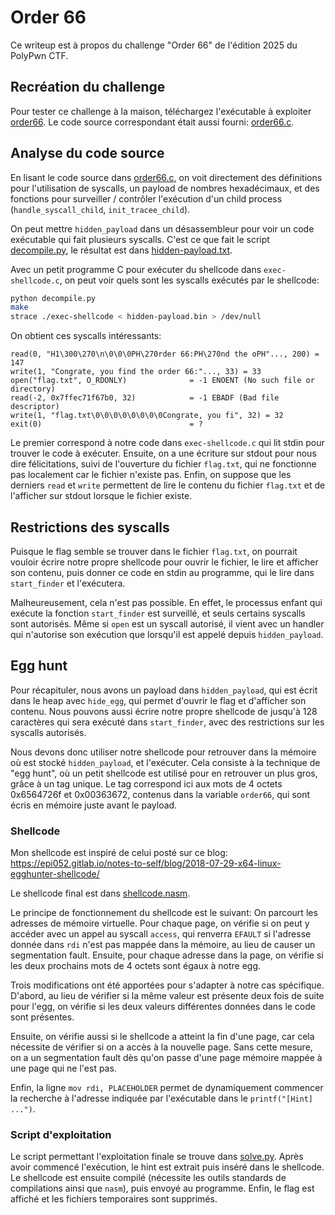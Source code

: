 # Order 66

Ce writeup est à propos du challenge "Order 66" de l'édition 2025 du PolyPwn CTF.

## Recréation du challenge

Pour tester ce challenge à la maison, téléchargez l'exécutable à exploiter [order66](order66). Le code source correspondant était aussi fourni: [order66.c](order66.c).

## Analyse du code source

En lisant le code source dans [order66.c](order66.c), on voit directement des définitions pour l'utilisation de syscalls, un payload de nombres hexadécimaux, et des fonctions pour surveiller / contrôler l'exécution d'un child process (`handle_syscall_child`, `init_tracee_child`).

On peut mettre `hidden_payload` dans un désassembleur pour voir un code exécutable qui fait plusieurs syscalls. C'est ce que fait le script [decompile.py](decompile.py), le résultat est dans [hidden-payload.txt](hidden-payload.txt).

Avec un petit programme C pour exécuter du shellcode dans `exec-shellcode.c`, on peut voir quels sont les syscalls exécutés par le shellcode:

```bash
python decompile.py
make
strace ./exec-shellcode < hidden-payload.bin > /dev/null
```

On obtient ces syscalls intéressants:

```
read(0, "H1\300\270\n\0\0\0PH\270rder 66:PH\270nd the oPH"..., 200) = 147
write(1, "Congrate, you find the order 66:"..., 33) = 33
open("flag.txt", O_RDONLY)              = -1 ENOENT (No such file or directory)
read(-2, 0x7ffec71f67b0, 32)            = -1 EBADF (Bad file descriptor)
write(1, "flag.txt\0\0\0\0\0\0\0\0Congrate, you fi", 32) = 32
exit(0)                                 = ?
```

Le premier correspond à notre code dans `exec-shellcode.c` qui lit stdin pour trouver le code à exécuter. Ensuite, on a une écriture sur stdout pour nous dire félicitations, suivi de l'ouverture du fichier `flag.txt`, qui ne fonctionne pas localement car le fichier n'existe pas. Enfin, on suppose que les derniers `read` et `write` permettent de lire le contenu du fichier `flag.txt` et de l'afficher sur stdout lorsque le fichier existe.

## Restrictions des syscalls

Puisque le flag semble se trouver dans le fichier `flag.txt`, on pourrait vouloir écrire notre propre shellcode pour ouvrir le fichier, le lire et afficher son contenu, puis donner ce code en stdin au programme, qui le lire dans `start_finder` et l'exécutera.

Malheureusement, cela n'est pas possible. En effet, le processus enfant qui exécute la fonction `start_finder` est surveillé, et seuls certains syscalls sont autorisés. Même si `open` est un syscall autorisé, il vient avec un handler qui n'autorise son exécution que lorsqu'il est appelé depuis `hidden_payload`.

## Egg hunt

Pour récapituler, nous avons un payload dans `hidden_payload`, qui est écrit dans le heap avec `hide_egg`, qui permet d'ouvrir le flag et d'afficher son contenu. Nous pouvons aussi écrire notre propre shellcode de jusqu'à 128 caractères qui sera exécuté dans `start_finder`, avec des restrictions sur les syscalls autorisés.

Nous devons donc utiliser notre shellcode pour retrouver dans la mémoire où est stocké `hidden_payload`, et l'exécuter. Cela consiste à la technique de "egg hunt", où un petit shellcode est utilisé pour en retrouver un plus gros, grâce à un tag unique. Le tag correspond ici aux mots de 4 octets 0x6564726f et 0x00363672, contenus dans la variable `order66`, qui sont écris en mémoire juste avant le payload.

### Shellcode

Mon shellcode est inspiré de celui posté sur ce blog: <https://epi052.gitlab.io/notes-to-self/blog/2018-07-29-x64-linux-egghunter-shellcode/>

Le shellcode final est dans [shellcode.nasm](shellcode.nasm).

Le principe de fonctionnement du shellcode est le suivant: On parcourt les adresses de mémoire virtuelle. Pour chaque page, on vérifie si on peut y accéder avec un appel au syscall `access`, qui renverra `EFAULT` si l'adresse donnée dans `rdi` n'est pas mappée dans la mémoire, au lieu de causer un segmentation fault. Ensuite, pour chaque adresse dans la page, on vérifie si les deux prochains mots de 4 octets sont égaux à notre egg.

Trois modifications ont été apportées pour s'adapter à notre cas spécifique. D'abord, au lieu de vérifier si la même valeur est présente deux fois de suite pour l'egg, on vérifie si les deux valeurs différentes données dans le code sont présentes.

Ensuite, on vérifie aussi si le shellcode a atteint la fin d'une page, car cela nécessite de vérifier si on a accès à la nouvelle page. Sans cette mesure, on a un segmentation fault dès qu'on passe d'une page mémoire mappée à une page qui ne l'est pas.

Enfin, la ligne `mov rdi, PLACEHOLDER` permet de dynamiquement commencer la recherche à l'adresse indiquée par l'exécutable dans le `printf("[Hint] ...")`.

### Script d'exploitation

Le script permettant l'exploitation finale se trouve dans [solve.py](solve.py). Après avoir commencé l'exécution, le hint est extrait puis inséré dans le shellcode. Le shellcode est ensuite compilé (nécessite les outils standards de compilations ainsi que `nasm`), puis envoyé au programme. Enfin, le flag est affiché et les fichiers temporaires sont supprimés.
